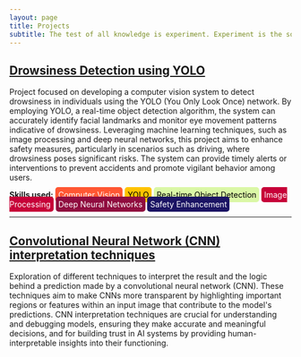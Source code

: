 ```yaml
---
layout: page
title: Projects
subtitle: The test of all knowledge is experiment. Experiment is the sole judge of scientific 'truth'
---
```


## [Drowsiness Detection using YOLO](https://github.com/franciscomesquitaAI/Drowsiness-Detection)

Project focused on developing a computer vision system to detect drowsiness in individuals using the YOLO (You Only Look Once) network. By employing YOLO, a real-time object detection algorithm, the system can accurately identify facial landmarks and monitor eye movement patterns indicative of drowsiness. Leveraging machine learning techniques, such as image processing and deep neural networks, this project aims to enhance safety measures, particularly in scenarios such as driving, where drowsiness poses significant risks. The system can provide timely alerts or interventions to prevent accidents and promote vigilant behavior among users.

**Skills used:** 
<span style="background-color: #FF5733; color: white; padding: 5px; border-radius: 5px;">Computer Vision</span>
<span style="background-color: #FFC300; color: black; padding: 5px; border-radius: 5px;">YOLO</span>
<span style="background-color: #DAF7A6; color: black; padding: 5px; border-radius: 5px;">Real-time Object Detection</span>
<span style="background-color: #C70039; color: white; padding: 5px; border-radius: 5px;">Image Processing</span>
<span style="background-color: #900C3F; color: white; padding: 5px; border-radius: 5px;">Deep Neural Networks</span>
<span style="background-color: #1B1464; color: white; padding: 5px; border-radius: 5px;">Safety Enhancement</span>

---

## [Convolutional Neural Network (CNN) interpretation techniques](https://github.com/franciscomesquitaAI/CNN-Interpretation)

Exploration of different techniques to interpret the result and the logic behind a prediction made by a convolutional neural network (CNN). These techniques aim to make CNNs more transparent by highlighting important regions or features within an input image that contribute to the model's predictions. CNN interpretation techniques are crucial for understanding and debugging models, ensuring they make accurate and meaningful decisions, and for building trust in AI systems by providing human-interpretable insights into their functioning.

